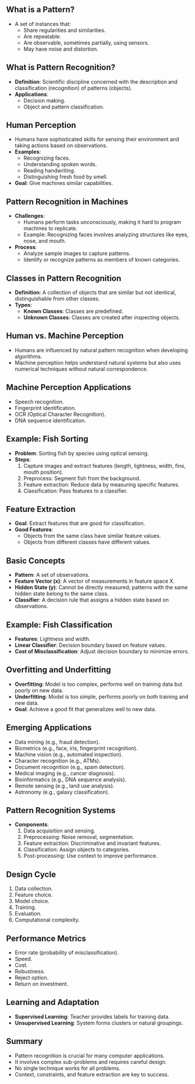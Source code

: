 ## **<span class="red">What is a Pattern?</span>**
- A set of instances that:
  - Share regularities and similarities.
  - Are repeatable.
  - Are observable, sometimes partially, using sensors.
  - May have noise and distortion.
## **<span class="red">What is Pattern Recognition?</span>**
- **Definition**: Scientific discipline concerned with the description and classification (recognition) of patterns (objects).
- **Applications**:
  - Decision making.
  - Object and pattern classification.
## **<span class="red">Human Perception</span>**
- Humans have sophisticated skills for sensing their environment and taking actions based on observations.
- **Examples**:
  - Recognizing faces.
  - Understanding spoken words.
  - Reading handwriting.
  - Distinguishing fresh food by smell.
- **Goal**: Give machines similar capabilities.
## **<span class="red">Pattern Recognition in Machines</span>**
- **Challenges**:
  - Humans perform tasks unconsciously, making it hard to program machines to replicate.
  - Example: Recognizing faces involves analyzing structures like eyes, nose, and mouth.
- **Process**:
  - Analyze sample images to capture patterns.
  - Identify or recognize patterns as members of known categories.
## **<span class="red">Classes in Pattern Recognition</span>**
- **Definition**: A collection of objects that are similar but not identical, distinguishable from other classes.
- **Types**:
  - **Known Classes**: Classes are predefined.
  - **Unknown Classes**: Classes are created after inspecting objects.
## **<span class="red">Human vs. Machine Perception</span>**
- Humans are influenced by natural pattern recognition when developing algorithms.
- Machine perception helps understand natural systems but also uses numerical techniques without natural correspondence.
## **<span class="red">Machine Perception Applications</span>**
- Speech recognition.
- Fingerprint identification.
- OCR (Optical Character Recognition).
- DNA sequence identification.
## **<span class="blue">Example: Fish Sorting</span>**
- **Problem**: Sorting fish by species using optical sensing.
- **Steps**:
  1. Capture images and extract features (length, lightness, width, fins, mouth position).
  2. Preprocess: Segment fish from the background.
  3. Feature extraction: Reduce data by measuring specific features.
  4. Classification: Pass features to a classifier.
## **<span class="red">Feature Extraction</span>**
- **Goal**: Extract features that are good for classification.
- **Good Features**:
  - Objects from the same class have similar feature values.
  - Objects from different classes have different values.
## **<span class="red">Basic Concepts</span>**
- **Pattern**: A set of observations.
- **Feature Vector (x)**: A vector of measurements in feature space X.
- **Hidden State (y)**: Cannot be directly measured; patterns with the same hidden state belong to the same class.
- **Classifier**: A decision rule that assigns a hidden state based on observations.
## **<span class="blue">Example: Fish Classification</span>**
- **Features**: Lightness and width.
- **Linear Classifier**: Decision boundary based on feature values.
- **Cost of Misclassification**: Adjust decision boundary to minimize errors.
## **<span class="red">Overfitting and Underfitting</span>**
- **Overfitting**: Model is too complex, performs well on training data but poorly on new data.
- **Underfitting**: Model is too simple, performs poorly on both training and new data.
- **Goal**: Achieve a good fit that generalizes well to new data.
## **<span class="red">Emerging Applications</span>**
- Data mining (e.g., fraud detection).
- Biometrics (e.g., face, iris, fingerprint recognition).
- Machine vision (e.g., automated inspection).
- Character recognition (e.g., ATMs).
- Document recognition (e.g., spam detection).
- Medical imaging (e.g., cancer diagnosis).
- Bioinformatics (e.g., DNA sequence analysis).
- Remote sensing (e.g., land use analysis).
- Astronomy (e.g., galaxy classification).
## **<span class="red">Pattern Recognition Systems</span>**
- **Components**:
  1. Data acquisition and sensing.
  2. Preprocessing: Noise removal, segmentation.
  3. Feature extraction: Discriminative and invariant features.
  4. Classification: Assign objects to categories.
  5. Post-processing: Use context to improve performance.
## **<span class="red">Design Cycle</span>**
1. Data collection.
2. Feature choice.
3. Model choice.
4. Training.
5. Evaluation.
6. Computational complexity.
## **<span class="red">Performance Metrics</span>**
- Error rate (probability of misclassification).
- Speed.
- Cost.
- Robustness.
- Reject option.
- Return on investment.
## **<span class="red">Learning and Adaptation</span>**
- **Supervised Learning**: Teacher provides labels for training data.
- **Unsupervised Learning**: System forms clusters or natural groupings.
## **<span class="red">Summary</span>**
- Pattern recognition is crucial for many computer applications.
- It involves complex sub-problems and requires careful design.
- No single technique works for all problems.
- Context, constraints, and feature extraction are key to success.